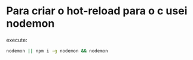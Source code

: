 # Para criar o hot-reload para o c usei nodemon

execute:
``` bash 
nodemon || npm i -g nodemon && nodemon
``` 